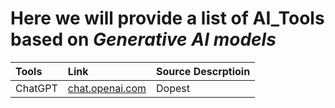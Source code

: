# Here we will provide a list of AI_Tools based on ***Generative AI models***
|Tools|Link|Source Descrptioin|
|:-|:-|:-|
|ChatGPT|[chat.openai.com](https://chat.openai.com/)|Dopest|

